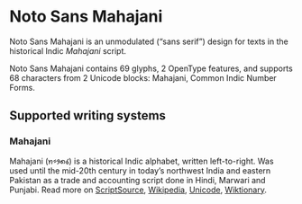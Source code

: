 
# Noto Sans Mahajani

Noto Sans Mahajani is an unmodulated (“sans serif”) design for texts in the historical Indic _Mahajani_ script. 

Noto Sans Mahajani contains 69 glyphs, 2 OpenType features, and supports 68 characters from 2 Unicode blocks: Mahajani, Common Indic Number Forms.


## Supported writing systems


### Mahajani

Mahajani (𑅬𑅱𑅛𑅧𑅑‎) is a historical Indic alphabet, written left-to-right. Was used until the mid-20th century in today’s northwest India and eastern Pakistan as a trade and accounting script done in Hindi, Marwari and Punjabi. Read more on [ScriptSource](https://scriptsource.org/scr/Mahj), [Wikipedia](https://en.wikipedia.org/wiki/ISO_15924:Mahj), [Unicode](https://www.unicode.org/versions/Unicode13.0.0/ch15.pdf#G89564), [Wiktionary](https://en.wiktionary.org/wiki/Category:Mahajani_script).

